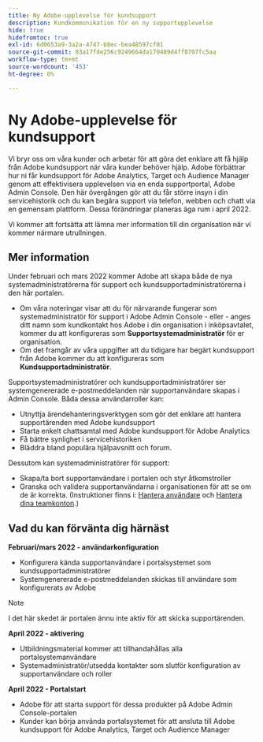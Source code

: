 ```yaml
---
title: Ny Adobe-upplevelse för kundsupport
description: Kundkommunikation för en ny supportupplevelse
hide: true
hidefromtoc: true
exl-id: 6d0653a9-3a2a-4747-b8ec-bea48597cf01
source-git-commit: 03a17fde256c9249664da170489d4ff8707fc5aa
workflow-type: tm+mt
source-wordcount: '453'
ht-degree: 0%

---
```


# Ny Adobe-upplevelse för kundsupport

Vi bryr oss om våra kunder och arbetar för att göra det enklare att få hjälp från Adobe kundsupport när våra kunder behöver hjälp. Adobe förbättrar hur ni får kundsupport för Adobe Analytics, Target och Audience Manager genom att effektivisera upplevelsen via en enda supportportal, Adobe Admin Console. Den här övergången gör att du får större insyn i din servicehistorik och du kan begära support via telefon, webben och chatt via en gemensam plattform. Dessa förändringar planeras äga rum i april 2022.

Vi kommer att fortsätta att lämna mer information till din organisation när vi kommer närmare utrullningen.

## Mer information

Under februari och mars 2022 kommer Adobe att skapa både de nya systemadministratörerna för support och kundsupportadministratörerna i den här portalen.

* Om våra noteringar visar att du för närvarande fungerar som systemadministratör för support i Adobe Admin Console - eller - anges ditt namn som kundkontakt hos Adobe i din organisation i inköpsavtalet, kommer du att konfigureras som **Supportsystemadministratör** för er organisation.
* Om det framgår av våra uppgifter att du tidigare har begärt kundsupport från Adobe kommer du att konfigureras som **Kundsupportadministratör**.

Supportsystemadministratörer och kundsupportadministratörer ser systemgenererade e-postmeddelanden när supportanvändare skapas i Admin Console. Båda dessa användarroller kan:

* Utnyttja ärendehanteringsverktygen som gör det enklare att hantera supportärenden med Adobe kundsupport
* Starta enkelt chattsamtal med Adobe kundsupport för Adobe Analytics
* Få bättre synlighet i servicehistoriken
* Bläddra bland populära hjälpavsnitt och forum.

Dessutom kan systemadministratörer för support:

* Skapa/ta bort supportanvändare i portalen och styr åtkomstroller
* Granska och validera supportanvändarna i organisationen för att se om de är korrekta. (Instruktioner finns i: [Hantera användare](https://helpx.adobe.com/enterprise/using/users.html) och [Hantera dina teamkonton](https://helpx.adobe.com/enterprise/using/accounts.html).)

## Vad du kan förvänta dig härnäst

**Februari/mars 2022 - användarkonfiguration**

* Konfigurera kända supportanvändare i portalsystemet som kundsupportadministratörer
* Systemgenererade e-postmeddelanden skickas till användare som konfigurerats av Adobe

>[!NOTE]
>
>I det här skedet är portalen ännu inte aktiv för att skicka supportärenden.

**April 2022 - aktivering**

* Utbildningsmaterial kommer att tillhandahållas alla portalsystemanvändare
* Systemadministratör/utsedda kontakter som slutför konfiguration av supportanvändare och roller

**April 2022 - Portalstart**

* Adobe för att starta support för dessa produkter på Adobe Admin Console-portalen
* Kunder kan börja använda portalsystemet för att ansluta till Adobe kundsupport för Adobe Analytics, Target och Audience Manager
